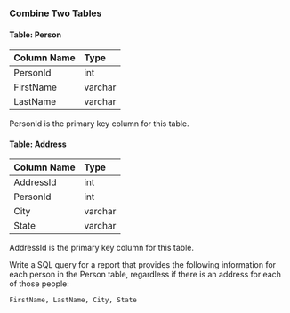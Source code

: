 ### Combine Two Tables

#### Table: Person


| Column Name | Type    |
|:---|:---|
| PersonId    | int     |
| FirstName   | varchar |
| LastName    | varchar |

PersonId is the primary key column for this table.

#### Table: Address

| Column Name | Type    |
|:---|:---|
| AddressId   | int     |
| PersonId    | int     |
| City        | varchar |
| State       | varchar |

AddressId is the primary key column for this table.
 

Write a SQL query for a report that provides the following information for each person in the Person table, regardless if there is an address for each of those people:

`FirstName, LastName, City, State`
